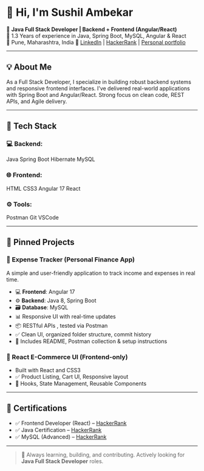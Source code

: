 # 👋 Hi, I'm Sushil Ambekar

🎯 **Java Full Stack Developer | Backend + Frontend (Angular/React)**  
💼 1.3 Years of experience in Java, Spring Boot, MySQL, Angular & React  
📍 Pune, Maharashtra, India
🔗 [LinkedIn](https://www.linkedin.com/in/sushilambekarsa) | [HackerRank](https://www.hackerrank.com/profile/sushilambekar221)  |
[Personal portfolio](https://sushilambekar.github.io/Sushil_Ambekar.github.io/)

---

## 💡 About Me

As a Full Stack Developer, I specialize in building robust backend systems and responsive frontend interfaces. I’ve delivered real-world applications with Spring Boot and Angular/React. Strong focus on clean code, REST APIs, and Agile delivery.

---

## 🚀 Tech Stack

### 💻 Backend:
Java
Spring Boot
Hibernate
MySQL

### 🌐 Frontend:
HTML
CSS3
Angular 17
React

### ⚙️ Tools:
Postman
Git
VSCode

---

## 📌 Pinned Projects

### 🔹 Expense Tracker (Personal Finance App)
A simple and user-friendly application to track income and expenses in real time.

- 💻 **Frontend**: Angular 17 
- ⚙️ **Backend**: Java 8, Spring Boot 
- 🗃️ **Database**: MySQL 
- 📊 Responsive UI with real-time updates
- 📦 RESTful APIs , tested via Postman
- ✅ Clean UI, organized folder structure, commit history
- 📄 Includes README, Postman collection & setup instructions

### 🔹 React E-Commerce UI (Frontend-only)
- Built with React and CSS3  
- ✅ Product Listing, Cart UI, Responsive layout  
- 🔧 Hooks, State Management, Reusable Components

---

## 📜 Certifications

- ✅ Frontend Developer (React) – [HackerRank](https://www.hackerrank.com/certificates/0b643b17730e)
- ✅ Java Certification – [HackerRank](https://www.hackerrank.com/certificates/2d90ca355a18)  
- ✅ MySQL (Advanced) – [HackerRank](https://www.hackerrank.com/certificates/fcf989cce1f8)

---


> 🧠 Always learning, building, and contributing. Actively looking for **Java Full Stack Developer** roles.

